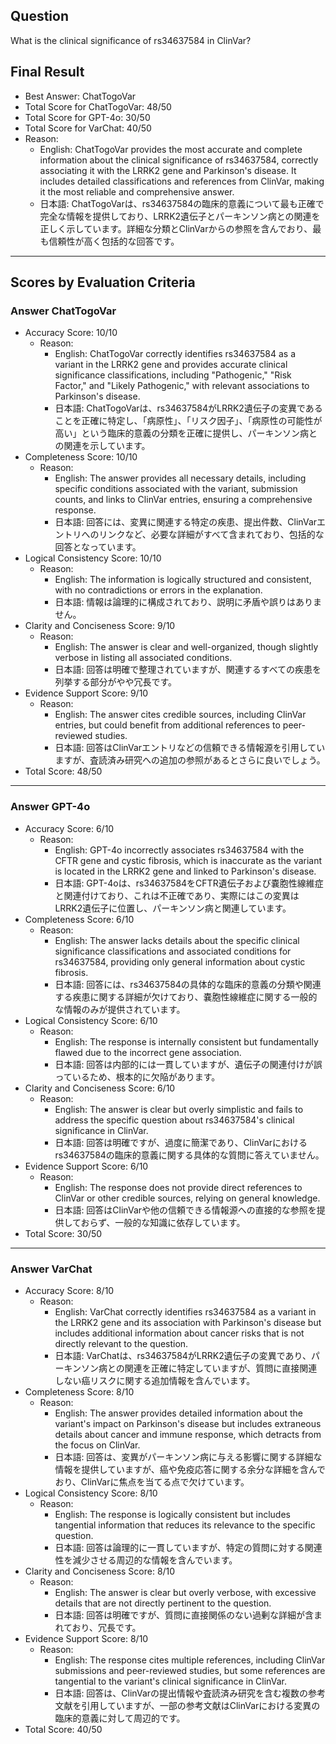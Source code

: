 ## Question

What is the clinical significance of rs34637584 in ClinVar?

## Final Result

- Best Answer: ChatTogoVar
- Total Score for ChatTogoVar: 48/50
- Total Score for GPT-4o: 30/50
- Total Score for VarChat: 40/50
- Reason:
  - English: ChatTogoVar provides the most accurate and complete information about the clinical significance of rs34637584, correctly associating it with the LRRK2 gene and Parkinson's disease. It includes detailed classifications and references from ClinVar, making it the most reliable and comprehensive answer.
  - 日本語: ChatTogoVarは、rs34637584の臨床的意義について最も正確で完全な情報を提供しており、LRRK2遺伝子とパーキンソン病との関連を正しく示しています。詳細な分類とClinVarからの参照を含んでおり、最も信頼性が高く包括的な回答です。

---

## Scores by Evaluation Criteria

### Answer ChatTogoVar
- Accuracy Score: 10/10
  - Reason: 
    - English: ChatTogoVar correctly identifies rs34637584 as a variant in the LRRK2 gene and provides accurate clinical significance classifications, including "Pathogenic," "Risk Factor," and "Likely Pathogenic," with relevant associations to Parkinson's disease.
    - 日本語: ChatTogoVarは、rs34637584がLRRK2遺伝子の変異であることを正確に特定し、「病原性」、「リスク因子」、「病原性の可能性が高い」という臨床的意義の分類を正確に提供し、パーキンソン病との関連を示しています。
- Completeness Score: 10/10
  - Reason: 
    - English: The answer provides all necessary details, including specific conditions associated with the variant, submission counts, and links to ClinVar entries, ensuring a comprehensive response.
    - 日本語: 回答には、変異に関連する特定の疾患、提出件数、ClinVarエントリへのリンクなど、必要な詳細がすべて含まれており、包括的な回答となっています。
- Logical Consistency Score: 10/10
  - Reason: 
    - English: The information is logically structured and consistent, with no contradictions or errors in the explanation.
    - 日本語: 情報は論理的に構成されており、説明に矛盾や誤りはありません。
- Clarity and Conciseness Score: 9/10
  - Reason: 
    - English: The answer is clear and well-organized, though slightly verbose in listing all associated conditions.
    - 日本語: 回答は明確で整理されていますが、関連するすべての疾患を列挙する部分がやや冗長です。
- Evidence Support Score: 9/10
  - Reason: 
    - English: The answer cites credible sources, including ClinVar entries, but could benefit from additional references to peer-reviewed studies.
    - 日本語: 回答はClinVarエントリなどの信頼できる情報源を引用していますが、査読済み研究への追加の参照があるとさらに良いでしょう。
- Total Score: 48/50

---

### Answer GPT-4o
- Accuracy Score: 6/10
  - Reason: 
    - English: GPT-4o incorrectly associates rs34637584 with the CFTR gene and cystic fibrosis, which is inaccurate as the variant is located in the LRRK2 gene and linked to Parkinson's disease.
    - 日本語: GPT-4oは、rs34637584をCFTR遺伝子および嚢胞性線維症と関連付けており、これは不正確であり、実際にはこの変異はLRRK2遺伝子に位置し、パーキンソン病と関連しています。
- Completeness Score: 6/10
  - Reason: 
    - English: The answer lacks details about the specific clinical significance classifications and associated conditions for rs34637584, providing only general information about cystic fibrosis.
    - 日本語: 回答には、rs34637584の具体的な臨床的意義の分類や関連する疾患に関する詳細が欠けており、嚢胞性線維症に関する一般的な情報のみが提供されています。
- Logical Consistency Score: 6/10
  - Reason: 
    - English: The response is internally consistent but fundamentally flawed due to the incorrect gene association.
    - 日本語: 回答は内部的には一貫していますが、遺伝子の関連付けが誤っているため、根本的に欠陥があります。
- Clarity and Conciseness Score: 6/10
  - Reason: 
    - English: The answer is clear but overly simplistic and fails to address the specific question about rs34637584's clinical significance in ClinVar.
    - 日本語: 回答は明確ですが、過度に簡潔であり、ClinVarにおけるrs34637584の臨床的意義に関する具体的な質問に答えていません。
- Evidence Support Score: 6/10
  - Reason: 
    - English: The response does not provide direct references to ClinVar or other credible sources, relying on general knowledge.
    - 日本語: 回答はClinVarや他の信頼できる情報源への直接的な参照を提供しておらず、一般的な知識に依存しています。
- Total Score: 30/50

---

### Answer VarChat
- Accuracy Score: 8/10
  - Reason: 
    - English: VarChat correctly identifies rs34637584 as a variant in the LRRK2 gene and its association with Parkinson's disease but includes additional information about cancer risks that is not directly relevant to the question.
    - 日本語: VarChatは、rs34637584がLRRK2遺伝子の変異であり、パーキンソン病との関連を正確に特定していますが、質問に直接関連しない癌リスクに関する追加情報を含んでいます。
- Completeness Score: 8/10
  - Reason: 
    - English: The answer provides detailed information about the variant's impact on Parkinson's disease but includes extraneous details about cancer and immune response, which detracts from the focus on ClinVar.
    - 日本語: 回答は、変異がパーキンソン病に与える影響に関する詳細な情報を提供していますが、癌や免疫応答に関する余分な詳細を含んでおり、ClinVarに焦点を当てる点で欠けています。
- Logical Consistency Score: 8/10
  - Reason: 
    - English: The response is logically consistent but includes tangential information that reduces its relevance to the specific question.
    - 日本語: 回答は論理的に一貫していますが、特定の質問に対する関連性を減少させる周辺的な情報を含んでいます。
- Clarity and Conciseness Score: 8/10
  - Reason: 
    - English: The answer is clear but overly verbose, with excessive details that are not directly pertinent to the question.
    - 日本語: 回答は明確ですが、質問に直接関係のない過剰な詳細が含まれており、冗長です。
- Evidence Support Score: 8/10
  - Reason: 
    - English: The response cites multiple references, including ClinVar submissions and peer-reviewed studies, but some references are tangential to the variant's clinical significance in ClinVar.
    - 日本語: 回答は、ClinVarの提出情報や査読済み研究を含む複数の参考文献を引用していますが、一部の参考文献はClinVarにおける変異の臨床的意義に対して周辺的です。
- Total Score: 40/50